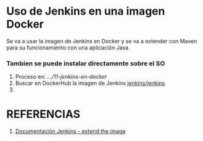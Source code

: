 # Uso de Jenkins en una imagen Docker

Se va a usar la imagen de Jenkins en Docker y se va a extender con Maven para su funcionamiento con una aplicación Java.

### Tambien se puede instalar directamente sobre el SO

1. Proceso en: *.../11-jenkins-en-docker*
2. Buscar en DockerHub la imagen de Jenkins [jenkins/jenkins](https://hub.docker.com/r/jenkins/jenkins)
3. 





# REFERENCIAS

1. [Documentación Jenkins - extend the image](https://github.com/jenkinsci/docker/blob/master/README.md)